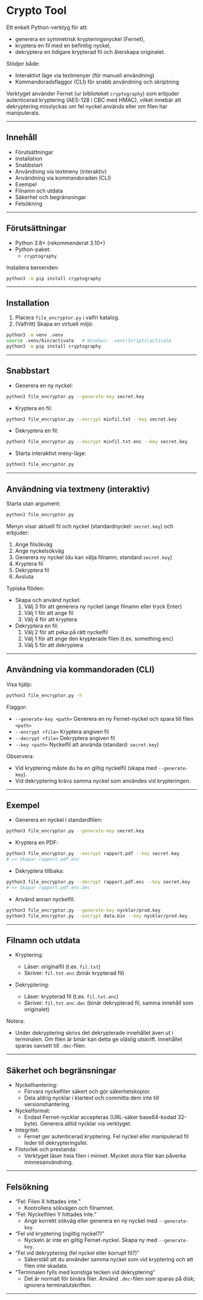 # Crypto Tool

Ett enkelt Python-verktyg för att:
- generera en symmetrisk krypteringsnyckel (Fernet),
- kryptera en fil med en befintlig nyckel,
- dekryptera en tidigare krypterad fil och återskapa originalet.

Stödjer både:
- Interaktivt läge via textmenyer (för manuell användning)
- Kommandoradsflaggor (CLI) för snabb användning och skriptning

Verktyget använder Fernet (ur biblioteket `cryptography`) som erbjuder autenticerad kryptering (AES-128 i CBC med HMAC), vilket innebär att dekryptering misslyckas om fel nyckel används eller om filen har manipulerats.

---

## Innehåll
- Förutsättningar
- Installation
- Snabbstart
- Användning via textmeny (interaktiv)
- Användning via kommandoraden (CLI)
- Exempel
- Filnamn och utdata
- Säkerhet och begränsningar
- Felsökning

---

## Förutsättningar

- Python 3.8+ (rekommenderat 3.10+)
- Python-paket:
  - `cryptography`

Installera beroenden:
```bash
python3 -m pip install cryptography
```

---

## Installation

1) Placera `file_encryptor.py` i valfri katalog.
2) (Valfritt) Skapa en virtuell miljö:
```bash
python3 -m venv .venv
source .venv/bin/activate   # Windows: .venv\Scripts\activate
python3 -m pip install cryptography
```

---

## Snabbstart

- Generera en ny nyckel:
```bash
python3 file_encryptor.py --generate-key secret.key
```

- Kryptera en fil:
```bash
python3 file_encryptor.py --encrypt minfil.txt --key secret.key
```

- Dekryptera en fil:
```bash
python3 file_encryptor.py --decrypt minfil.txt.enc --key secret.key
```

- Starta interaktivt meny-läge:
```bash
python3 file_encryptor.py
```

---

## Användning via textmeny (interaktiv)

Starta utan argument:
```bash
python3 file_encryptor.py
```

Menyn visar aktuell fil och nyckel (standardnyckel: `secret.key`) och erbjuder:
1. Ange filsökväg
2. Ange nyckelsökväg
3. Generera ny nyckel (du kan välja filnamn; standard `secret.key`)
4. Kryptera fil
5. Dekryptera fil
0. Avsluta

Typiska flöden:
- Skapa och använd nyckel:
  1) Välj 3 för att generera ny nyckel (ange filnamn eller tryck Enter)
  2) Välj 1 för att ange fil
  3) Välj 4 för att kryptera
- Dekryptera en fil:
  1) Välj 2 för att peka på rätt nyckelfil
  2) Välj 1 för att ange den krypterade filen (t.ex. something.enc)
  3) Välj 5 för att dekryptera

---

## Användning via kommandoraden (CLI)

Visa hjälp:
```bash
python3 file_encryptor.py -h
```

Flaggor:
- `--generate-key <path>`  Generera en ny Fernet-nyckel och spara till filen `<path>`
- `--encrypt <file>`       Kryptera angiven fil
- `--decrypt <file>`       Dekryptera angiven fil
- `--key <path>`           Nyckelfil att använda (standard: `secret.key`)

Observera:
- Vid kryptering måste du ha en giltig nyckelfil (skapa med `--generate-key`).
- Vid dekryptering krävs samma nyckel som användes vid krypteringen.

---

## Exempel

- Generera en nyckel i standardfilen:
```bash
python3 file_encryptor.py --generate-key secret.key
```

- Kryptera en PDF:
```bash
python3 file_encryptor.py --encrypt rapport.pdf --key secret.key
# => Skapar rapport.pdf.enc
```

- Dekryptera tillbaka:
```bash
python3 file_encryptor.py --decrypt rapport.pdf.enc --key secret.key
# => Skapar rapport.pdf.enc.dec
```

- Använd annan nyckelfil:
```bash
python3 file_encryptor.py --generate-key nycklar/prod.key
python3 file_encryptor.py --encrypt data.bin --key nycklar/prod.key
```

---

## Filnamn och utdata

- Kryptering:
  - Läser: originalfil (t.ex. `fil.txt`)
  - Skriver: `fil.txt.enc` (binär krypterad fil)

- Dekryptering:
  - Läser: krypterad fil (t.ex. `fil.txt.enc`)
  - Skriver: `fil.txt.enc.dec` (binär dekrypterad fil, samma innehåll som originalet)

Notera:
- Under dekryptering skrivs det dekrypterade innehållet även ut i terminalen. Om filen är binär kan detta ge oläslig utskrift. Innehållet sparas oavsett till `.dec`-filen.

---

## Säkerhet och begränsningar

- Nyckelhantering:
  - Förvara nyckelfiler säkert och gör säkerhetskopior.
  - Dela aldrig nycklar i klartext och committa dem inte till versionshantering.
- Nyckelformat:
  - Endast Fernet-nycklar accepteras (URL-säker base64-kodad 32-byte). Generera alltid nycklar via verktyget.
- Integritet:
  - Fernet ger autenticerad kryptering. Fel nyckel eller manipulerad fil leder till dekrypteringsfel.
- Filstorlek och prestanda:
  - Verktyget läser hela filen i minnet. Mycket stora filer kan påverka minnesanvändning.

---

## Felsökning

- “Fel: Filen X hittades inte.”
  - Kontrollera sökvägen och filnamnet.
- “Fel: Nyckelfilen Y hittades inte.”
  - Ange korrekt sökväg eller generera en ny nyckel med `--generate-key`.
- “Fel vid kryptering (ogiltig nyckel?)”
  - Nyckeln är inte en giltig Fernet-nyckel. Skapa ny med `--generate-key`.
- “Fel vid dekryptering (fel nyckel eller korrupt fil?)”
  - Säkerställ att du använder samma nyckel som vid kryptering och att filen inte skadats.
- “Terminalen fylls med konstiga tecken vid dekryptering”
  - Det är normalt för binära filer. Använd `.dec`-filen som sparas på disk; ignorera terminalutskriften.

---